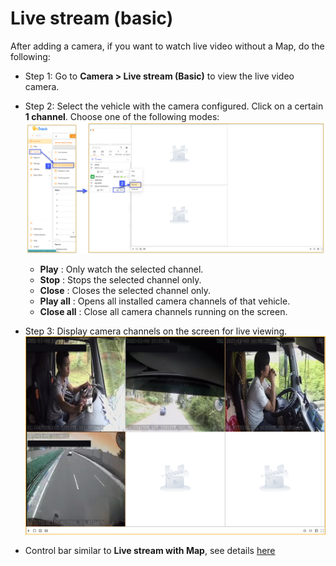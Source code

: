 # Live stream (basic)

After adding a camera, if you want to watch live video without a Map, do the following:

- Step 1: Go to **Camera > Live stream (Basic)** to view the live video camera.
- Step 2: Select the vehicle with the camera configured. Click on a certain **1 channel**. Choose one of the following modes:
  <span style="display:block;text-align:left">![Manage device ](/docs/assets/images/web-english/livestream/livestream-basic.png)
  - **Play** : Only watch the selected channel.
  - **Stop** : Stops the selected channel only.
  - **Close** : Closes the selected channel only.
  - **Play all** : Opens all installed camera channels of that vehicle.
  - **Close all** : Close all camera channels running on the screen.
- Step 3: Display camera channels on the screen for live viewing.
  <span style="display:block;text-align:left">![Manage device ](/docs/assets/images/web-english/livestream/livestream-basic-all.png)

- Control bar similar to **Live stream with Map**, see details [here](en/modules/web-interface/camera/livestream/#livestream-tool)